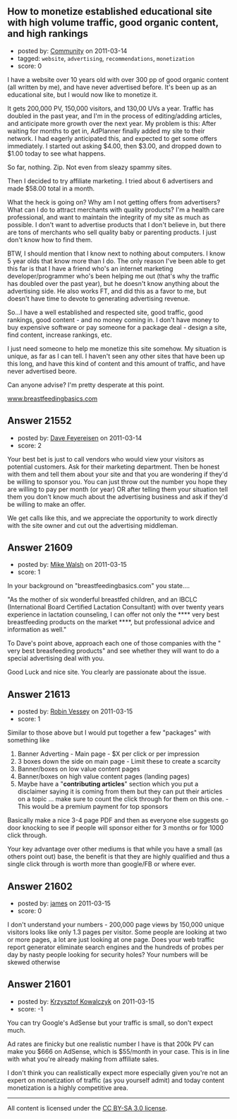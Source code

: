 ## How to monetize established educational site with high volume traffic, good organic content, and high rankings

- posted by: [Community](https://stackexchange.com/users/-1/-1-community) on 2011-03-14
- tagged: `website`, `advertising`, `recommendations`, `monetization`
- score: 0

I have a website over 10 years old with over 300 pp of good organic content (all written by me), and have never advertised before. It's been up as an educational site, but I would now like to monetize it. 

It gets 200,000 PV, 150,000 visitors, and 130,00 UVs a year. Traffic has doubled in the past year, and I'm in the process of editing/adding articles, and anticipate more growth over the next year.
My problem is this: After waiting for months to get in, AdPlanner finally added my site to their network. I had eagerly anticipated this, and expected to get some offers immediately. I started out asking $4.00, then $3.00, and dropped down to $1.00 today to see what happens.

So far, nothing. Zip. Not even from sleazy spammy sites.

Then I decided to try affiliate marketing. I tried about 6 advertisers and made $58.00 total in  a month.

What the heck is going on? Why am I not getting offers from advertisers? What can I do to attract merchants with quality products? I'm a health care professional, and want to maintain the integrity of my site as much as possible. I don't want to advertise products that I don't believe in, but there are tons of merchants who sell quality baby or parenting products. I just don't know how to find them.

BTW, I should mention that I know next to nothing about computers. I know 5 year olds that know more than I do. The only reason I've been able to get this far is that I have a friend who's an internet marketing developer/programmer who's been helping me out (that's why the traffic has doubled over the past year), but he doesn't know anything about the advertising side. He also works FT, and did this as a favor to me, but doesn't have time to devote to generating advertising revenue.

So...I have a well established and respected site, good traffic, good rankings, good content - and no money coming in. I don't have money to buy expensive software or pay someone for a package deal - design a site, find content, increase rankings, etc. 

I just need someone to help me monetize this site somehow. My situation is unique, as far as I can tell. I haven't seen any other sites that have been up this long, and have this kind of content and this amount of traffic, and have never advertised beore.

Can anyone advise? I'm pretty desperate at this point. 

www.breastfeedingbasics.com






## Answer 21552

- posted by: [Dave Feyereisen](https://stackexchange.com/users/-1/8565-dave-feyereisen) on 2011-03-14
- score: 2

Your best bet is just to call vendors who would view your visitors as potential customers.  Ask for their marketing department.  Then be honest with them and tell them about your site and that you are wondering if they'd be willing to sponsor you.  You can just throw out the number you hope they are willing to pay per month (or year) OR after telling them your situation tell them you don't know much about the advertising business and ask if they'd be willing to make an offer.  

We get calls like this, and we appreciate the opportunity to work directly with the site owner and cut out the advertising middleman.  


## Answer 21609

- posted by: [Mike Walsh](https://stackexchange.com/users/-1/8423-mike-walsh) on 2011-03-15
- score: 1

In your background on "breastfeedingbasics.com" you state....

"As the mother of six wonderful breastfed children, and an IBCLC (International Board Certified Lactation Consultant) with over twenty years experience in lactation counseling, I can offer not only the **** very best breastfeeding products on the market ****, but professional advice and information as well."

To Dave's point above, approach each one of those companies with the " very best breasfeeding products" and see whether they will want to do a special advertising deal with you.  

Good Luck and nice site.  You clearly are passionate about the issue.


## Answer 21613

- posted by: [Robin Vessey](https://stackexchange.com/users/-1/984-robin-vessey) on 2011-03-15
- score: 1

Similar to those above but I would put together a few "packages" with something like

 1. Banner Adverting - Main page - $X per click or per impression
 2. 3 boxes down the side on main page - Limit these to create a scarcity
 3. Banner/boxes on low value content pages
 4. Banner/boxes on high value content pages (landing pages) 
 5. Maybe have a "**contributing articles**" section which you put a disclaimer saying it is coming from them but they can put their articles on a topic ... make sure to count the click through for them on this one. - This would be a premium payment for top sponsors 


Basically make a nice 3-4 page PDF and then as everyone else suggests go door knocking to see if people will sponsor either for 3 months or for 1000 click through.

Your key advantage over other mediums is that while you have a small (as others point out) base, the benefit is that they are highly qualified and thus a single click through is worth more than google/FB or where ever.


## Answer 21602

- posted by: [james](https://stackexchange.com/users/-1/5800-james) on 2011-03-15
- score: 0

I don't understand your numbers - 200,000 page views by 150,000 unique visitors looks like only 1.3 pages per visitor. Some people are looking at two or more pages, a lot are just looking at one page. Does your web traffic report generator eliminate search engines and the hundreds of probes per day by nasty people looking for security holes? Your numbers will be skewed otherwise


## Answer 21601

- posted by: [Krzysztof Kowalczyk](https://stackexchange.com/users/-1/3945-krzysztof-kowalczyk) on 2011-03-15
- score: -1

You can try Google's AdSense but your traffic is small, so don't expect much.

Ad rates are finicky but one realistic number I have is that 200k PV can make you $666 on AdSense, which is $55/month in your case. This is in line with what you're already making from affiliate sales.

I don't think you can realistically expect more especially given you're not an expert on monetization of traffic (as you yourself admit) and today content monetization is a highly competitive area.




---

All content is licensed under the [CC BY-SA 3.0 license](https://creativecommons.org/licenses/by-sa/3.0/).
